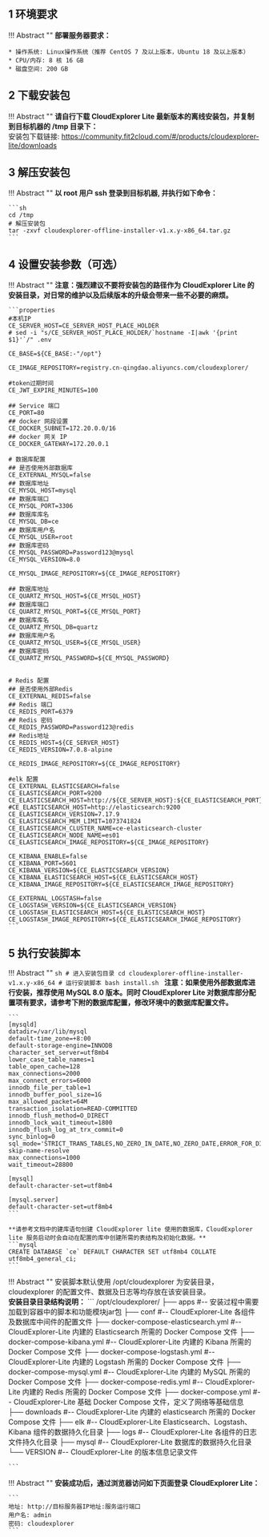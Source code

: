 ## 1 环境要求

!!! Abstract ""
    **部署服务器要求：**

    * 操作系统: Linux操作系统（推荐 CentOS 7 及以上版本，Ubuntu 18 及以上版本）
    * CPU/内存: 8 核 16 GB
    * 磁盘空间: 200 GB
  

## 2 下载安装包

!!! Abstract ""
    **请自行下载 CloudExplorer Lite 最新版本的离线安装包，并复制到目标机器的 /tmp 目录下：**  
    安装包下载链接: https://community.fit2cloud.com/#/products/cloudexplorer-lite/downloads

## 3 解压安装包

!!! Abstract ""
    **以 root 用户 ssh 登录到目标机器, 并执行如下命令：**  

    ```sh
    cd /tmp
    # 解压安装包
    tar -zxvf cloudexplorer-offline-installer-v1.x.y-x86_64.tar.gz
    ```

## 4 设置安装参数（可选）

!!! Abstract ""
	**注意：强烈建议不要将安装包的路径作为 CloudExplorer Lite 的安装目录，对日常的维护以及后续版本的升级会带来一些不必要的麻烦。**  

    ```properties
    #本机IP
    CE_SERVER_HOST=CE_SERVER_HOST_PLACE_HOLDER
    # sed -i "s/CE_SERVER_HOST_PLACE_HOLDER/`hostname -I|awk '{print $1}'`/" .env

    CE_BASE=${CE_BASE:-"/opt"}

    CE_IMAGE_REPOSITORY=registry.cn-qingdao.aliyuncs.com/cloudexplorer/

    #token过期时间
    CE_JWT_EXPIRE_MINUTES=100

    ## Service 端口
    CE_PORT=80
    ## docker 网段设置
    CE_DOCKER_SUBNET=172.20.0.0/16
    ## docker 网关 IP
    CE_DOCKER_GATEWAY=172.20.0.1

    # 数据库配置
    ## 是否使用外部数据库
    CE_EXTERNAL_MYSQL=false
    ## 数据库地址
    CE_MYSQL_HOST=mysql
    ## 数据库端口
    CE_MYSQL_PORT=3306
    ## 数据库库名
    CE_MYSQL_DB=ce
    ## 数据库用户名
    CE_MYSQL_USER=root
    ## 数据库密码
    CE_MYSQL_PASSWORD=Password123@mysql
    CE_MYSQL_VERSION=8.0

    CE_MYSQL_IMAGE_REPOSITORY=${CE_IMAGE_REPOSITORY}

    ## 数据库地址
    CE_QUARTZ_MYSQL_HOST=${CE_MYSQL_HOST}
    ## 数据库端口
    CE_QUARTZ_MYSQL_PORT=${CE_MYSQL_PORT}
    ## 数据库库名
    CE_QUARTZ_MYSQL_DB=quartz
    ## 数据库用户名
    CE_QUARTZ_MYSQL_USER=${CE_MYSQL_USER}
    ## 数据库密码
    CE_QUARTZ_MYSQL_PASSWORD=${CE_MYSQL_PASSWORD}


    # Redis 配置
    ## 是否使用外部Redis
    CE_EXTERNAL_REDIS=false
    ## Redis 端口
    CE_REDIS_PORT=6379
    ## Redis 密码
    CE_REDIS_PASSWORD=Password123@redis
    ## Redis地址
    CE_REDIS_HOST=${CE_SERVER_HOST}
    CE_REDIS_VERSION=7.0.8-alpine

    CE_REDIS_IMAGE_REPOSITORY=${CE_IMAGE_REPOSITORY}

    #elk 配置
    CE_EXTERNAL_ELASTICSEARCH=false
    CE_ELASTICSEARCH_PORT=9200
    CE_ELASTICSEARCH_HOST=http://${CE_SERVER_HOST}:${CE_ELASTICSEARCH_PORT}
    #CE_ELASTICSEARCH_HOST=http://elasticsearch:9200
    CE_ELASTICSEARCH_VERSION=7.17.9
    CE_ELASTICSEARCH_MEM_LIMIT=1073741824
    CE_ELASTICSEARCH_CLUSTER_NAME=ce-elasticsearch-cluster
    CE_ELASTICSEARCH_NODE_NAME=es01
    CE_ELASTICSEARCH_IMAGE_REPOSITORY=${CE_IMAGE_REPOSITORY}

    CE_KIBANA_ENABLE=false
    CE_KIBANA_PORT=5601
    CE_KIBANA_VERSION=${CE_ELASTICSEARCH_VERSION}
    CE_KIBANA_ELASTICSEARCH_HOST=${CE_ELASTICSEARCH_HOST}
    CE_KIBANA_IMAGE_REPOSITORY=${CE_ELASTICSEARCH_IMAGE_REPOSITORY}

    CE_EXTERNAL_LOGSTASH=false
    CE_LOGSTASH_VERSION=${CE_ELASTICSEARCH_VERSION}
    CE_LOGSTASH_ELASTICSEARCH_HOST=${CE_ELASTICSEARCH_HOST}
    CE_LOGSTASH_IMAGE_REPOSITORY=${CE_ELASTICSEARCH_IMAGE_REPOSITORY}
    ```

## 5 执行安装脚本

!!! Abstract ""
    ```sh
    # 进入安装包目录
    cd cloudexplorer-offline-installer-v1.x.y-x86_64
    # 运行安装脚本
    bash install.sh
    ```
    **注意：如果使用外部数据库进行安装，推荐使用 MySQL 8.0 版本。同时 CloudExplorer Lite 对数据库部分配置项有要求，请参考下附的数据库配置，修改环境中的数据库配置文件。**

    ```
    [mysqld]
    datadir=/var/lib/mysql
    default-time_zone=+8:00
    default-storage-engine=INNODB
    character_set_server=utf8mb4
    lower_case_table_names=1
    table_open_cache=128
    max_connections=2000
    max_connect_errors=6000
    innodb_file_per_table=1
    innodb_buffer_pool_size=1G
    max_allowed_packet=64M
    transaction_isolation=READ-COMMITTED
    innodb_flush_method=O_DIRECT
    innodb_lock_wait_timeout=1800
    innodb_flush_log_at_trx_commit=0
    sync_binlog=0
    sql_mode='STRICT_TRANS_TABLES,NO_ZERO_IN_DATE,NO_ZERO_DATE,ERROR_FOR_DIVISION_BY_ZERO,NO_ENGINE_SUBSTITUTION'
    skip-name-resolve
    max_connections=1000
    wait_timeout=28800

    [mysql]
    default-character-set=utf8mb4

    [mysql.server]
    default-character-set=utf8mb4
	```

    **请参考文档中的建库语句创建 CloudExplorer lite 使用的数据库，CloudExplorer lite 服务启动时会自动在配置的库中创建所需的表结构及初始化数据。**
    ```mysql
    CREATE DATABASE `ce` DEFAULT CHARACTER SET utf8mb4 COLLATE utf8mb4_general_ci;
    ```

!!! Abstract ""
    安装脚本默认使用 /opt/cloudexplorer 为安装目录，cloudexplorer 的配置文件、数据及日志等均存放在该安装目录。  
    **安装目录目录结构说明：**
    ```
    /opt/cloudexplorer/
    ├── apps                                        #-- 安装过程中需要加载到容器中的脚本和功能模块jar包
    ├── conf                                        #-- CloudExplorer-Lite 各组件及数据库中间件的配置文件
    ├── docker-compose-elasticsearch.yml            #-- CloudExplorer-Lite 内建的 Elasticsearch 所需的 Docker Compose 文件
    ├── docker-compose-kibana.yml                   #-- CloudExplorer-Lite 内建的 Kibana 所需的 Docker Compose 文件
    ├── docker-compose-logstash.yml                 #-- CloudExplorer-Lite 内建的 Logstash 所需的 Docker Compose 文件
    ├── docker-compose-mysql.yml                    #-- CloudExplorer-Lite 内建的 MySQL 所需的 Docker Compose 文件
    ├── docker-compose-redis.yml                    #-- CloudExplorer-Lite 内建的 Redis 所需的 Docker Compose 文件
    ├── docker-compose.yml                          #-- CloudExplorer-Lite 基础 Docker Compose 文件，定义了网络等基础信息
    ├── downloads                                   #-- CloudExplorer-Lite 内建的 elasticsearch 所需的 Docker Compose 文件
    ├── elk                                         #-- CloudExplorer-Lite Elasticsearch、Logstash、Kibana 组件的数据持久化目录
    ├── logs                                        #-- CloudExplorer-Lite 各组件的日志文件持久化目录
    ├── mysql                                       #-- CloudExplorer-Lite 数据库的数据持久化目录
    └── VERSION                                     #-- CloudExplorer-Lite 的版本信息记录文件

    ```
!!! Abstract ""
    **安装成功后，通过浏览器访问如下页面登录 CloudExplorer Lite：**

    ```
    地址: http://目标服务器IP地址:服务运行端口
    用户名: admin
    密码: cloudexplorer
    ```

